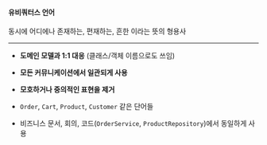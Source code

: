 #### 유비쿼터스 언어

동시에 어디에나 존재하는, 편재하는, 흔한 이라는 뜻의 형용사

---
- **도메인 모델과 1:1 대응** (클래스/객체 이름으로도 쓰임)
- **모든 커뮤니케이션에서 일관되게 사용**
- **모호하거나 중의적인 표현을 제거**

- `Order`, `Cart`, `Product`, `Customer` 같은 단어들
- 비즈니스 문서, 회의, 코드(`OrderService`, `ProductRepository`)에서 동일하게 사용
